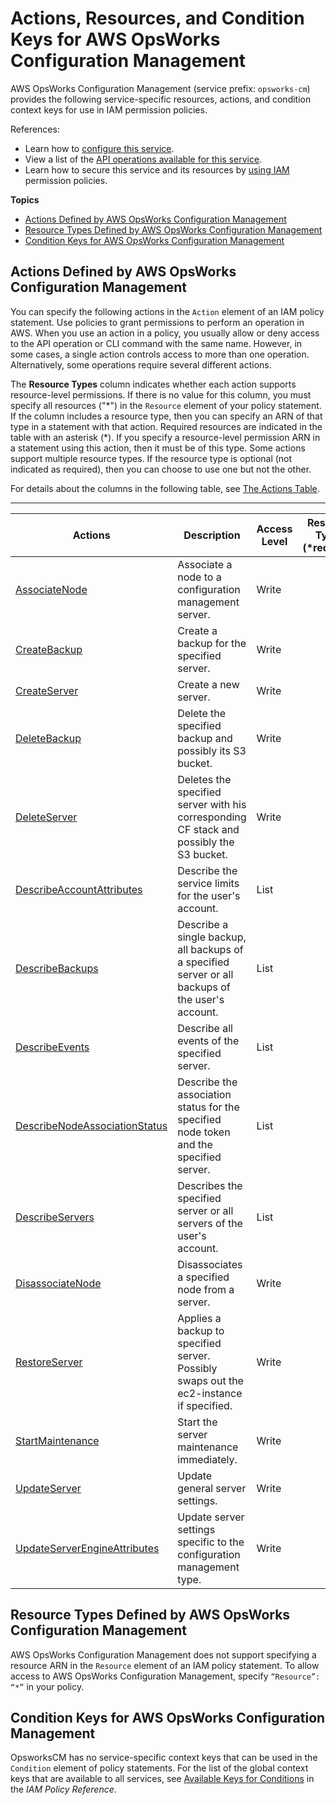 # Actions, Resources, and Condition Keys for AWS OpsWorks Configuration Management<a name="list_awsopsworksconfigurationmanagement"></a>

AWS OpsWorks Configuration Management \(service prefix: `opsworks-cm`\) provides the following service\-specific resources, actions, and condition context keys for use in IAM permission policies\.

References:
+ Learn how to [configure this service](https://docs.aws.amazon.com/opsworks/latest/userguide/)\.
+ View a list of the [API operations available for this service](https://docs.aws.amazon.com/opsworks-cm/latest/APIReference/)\.
+ Learn how to secure this service and its resources by [using IAM](https://docs.aws.amazon.com/opsworks/latest/userguide/workingsecurity.html) permission policies\.

**Topics**
+ [Actions Defined by AWS OpsWorks Configuration Management](#awsopsworksconfigurationmanagement-actions-as-permissions)
+ [Resource Types Defined by AWS OpsWorks Configuration Management](#awsopsworksconfigurationmanagement-resources-for-iam-policies)
+ [Condition Keys for AWS OpsWorks Configuration Management](#awsopsworksconfigurationmanagement-policy-keys)

## Actions Defined by AWS OpsWorks Configuration Management<a name="awsopsworksconfigurationmanagement-actions-as-permissions"></a>

You can specify the following actions in the `Action` element of an IAM policy statement\. Use policies to grant permissions to perform an operation in AWS\. When you use an action in a policy, you usually allow or deny access to the API operation or CLI command with the same name\. However, in some cases, a single action controls access to more than one operation\. Alternatively, some operations require several different actions\.

The **Resource Types** column indicates whether each action supports resource\-level permissions\. If there is no value for this column, you must specify all resources \("\*"\) in the `Resource` element of your policy statement\. If the column includes a resource type, then you can specify an ARN of that type in a statement with that action\. Required resources are indicated in the table with an asterisk \(\*\)\. If you specify a resource\-level permission ARN in a statement using this action, then it must be of this type\. Some actions support multiple resource types\. If the resource type is optional \(not indicated as required\), then you can choose to use one but not the other\.

For details about the columns in the following table, see [The Actions Table](reference_policies_actions-resources-contextkeys.md#actions_table)\.


****  

| Actions | Description | Access Level | Resource Types \(\*required\) | Condition Keys | Dependent Actions | 
| --- | --- | --- | --- | --- | --- | 
|   [ AssociateNode ](https://docs.aws.amazon.com/opsworks-cm/latest/APIReference/API_AssociateNode.html)  | Associate a node to a configuration management server\. | Write |  |  |  | 
|   [ CreateBackup ](https://docs.aws.amazon.com/opsworks-cm/latest/APIReference/API_CreateBackup.html)  | Create a backup for the specified server\. | Write |  |  |  | 
|   [ CreateServer ](https://docs.aws.amazon.com/opsworks-cm/latest/APIReference/API_CreateServer.html)  | Create a new server\. | Write |  |  |  | 
|   [ DeleteBackup ](https://docs.aws.amazon.com/opsworks-cm/latest/APIReference/API_DeleteBackup.html)  | Delete the specified backup and possibly its S3 bucket\. | Write |  |  |  | 
|   [ DeleteServer ](https://docs.aws.amazon.com/opsworks-cm/latest/APIReference/API_DeleteServer.html)  | Deletes the specified server with his corresponding CF stack and possibly the S3 bucket\. | Write |  |  |  | 
|   [ DescribeAccountAttributes ](https://docs.aws.amazon.com/opsworks-cm/latest/APIReference/API_DescribeAccountAttributes.html)  | Describe the service limits for the user's account\. | List |  |  |  | 
|   [ DescribeBackups ](https://docs.aws.amazon.com/opsworks-cm/latest/APIReference/API_DescribeBackups.html)  | Describe a single backup, all backups of a specified server or all backups of the user's account\. | List |  |  |  | 
|   [ DescribeEvents ](https://docs.aws.amazon.com/opsworks-cm/latest/APIReference/API_DescribeEvents.html)  | Describe all events of the specified server\. | List |  |  |  | 
|   [ DescribeNodeAssociationStatus ](https://docs.aws.amazon.com/opsworks-cm/latest/APIReference/API_DescribeNodeAssociationStatus.html)  | Describe the association status for the specified node token and the specified server\. | List |  |  |  | 
|   [ DescribeServers ](https://docs.aws.amazon.com/opsworks-cm/latest/APIReference/API_DescribeServers.html)  | Describes the specified server or all servers of the user's account\. | List |  |  |  | 
|   [ DisassociateNode ](https://docs.aws.amazon.com/opsworks-cm/latest/APIReference/API_DisassociateNode.html)  | Disassociates a specified node from a server\. | Write |  |  |  | 
|   [ RestoreServer ](https://docs.aws.amazon.com/opsworks-cm/latest/APIReference/API_RestoreServer.html)  | Applies a backup to specified server\. Possibly swaps out the ec2\-instance if specified\. | Write |  |  |  | 
|   [ StartMaintenance ](https://docs.aws.amazon.com/opsworks-cm/latest/APIReference/API_StartMaintenance.html)  | Start the server maintenance immediately\. | Write |  |  |  | 
|   [ UpdateServer ](https://docs.aws.amazon.com/opsworks-cm/latest/APIReference/API_UpdateServer.html)  | Update general server settings\. | Write |  |  |  | 
|   [ UpdateServerEngineAttributes ](https://docs.aws.amazon.com/opsworks-cm/latest/APIReference/API_UpdateServerEngineAttributes.html)  | Update server settings specific to the configuration management type\. | Write |  |  |  | 

## Resource Types Defined by AWS OpsWorks Configuration Management<a name="awsopsworksconfigurationmanagement-resources-for-iam-policies"></a>

AWS OpsWorks Configuration Management does not support specifying a resource ARN in the `Resource` element of an IAM policy statement\. To allow access to AWS OpsWorks Configuration Management, specify `“Resource”: “*”` in your policy\.

## Condition Keys for AWS OpsWorks Configuration Management<a name="awsopsworksconfigurationmanagement-policy-keys"></a>

OpsworksCM has no service\-specific context keys that can be used in the `Condition` element of policy statements\. For the list of the global context keys that are available to all services, see [Available Keys for Conditions](reference_policies_condition-keys.html#AvailableKeys) in the *IAM Policy Reference*\.